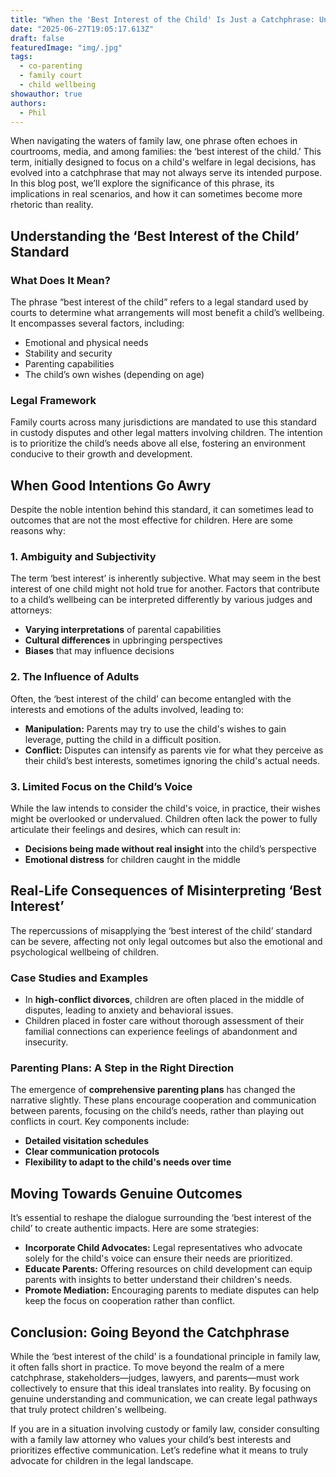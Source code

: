 ```yaml
---
title: "When the 'Best Interest of the Child' Is Just a Catchphrase: Unpacking the Real Impacts on Family Law"
date: "2025-06-27T19:05:17.613Z"
draft: false
featuredImage: "img/.jpg"
tags:
  - co-parenting
  - family court
  - child wellbeing
showauthor: true
authors:
  - Phil
---
```




When navigating the waters of family law, one phrase often echoes in courtrooms, media, and among families: the ‘best interest of the child.’ This term, initially designed to focus on a child's welfare in legal decisions, has evolved into a catchphrase that may not always serve its intended purpose. In this blog post, we’ll explore the significance of this phrase, its implications in real scenarios, and how it can sometimes become more rhetoric than reality.

## Understanding the ‘Best Interest of the Child’ Standard

### What Does It Mean?

The phrase “best interest of the child” refers to a legal standard used by courts to determine what arrangements will most benefit a child’s wellbeing. It encompasses several factors, including:
- Emotional and physical needs
- Stability and security
- Parenting capabilities
- The child’s own wishes (depending on age)

### Legal Framework

Family courts across many jurisdictions are mandated to use this standard in custody disputes and other legal matters involving children. The intention is to prioritize the child’s needs above all else, fostering an environment conducive to their growth and development.

## When Good Intentions Go Awry

Despite the noble intention behind this standard, it can sometimes lead to outcomes that are not the most effective for children. Here are some reasons why:

### 1. Ambiguity and Subjectivity

The term ‘best interest’ is inherently subjective. What may seem in the best interest of one child might not hold true for another. Factors that contribute to a child’s wellbeing can be interpreted differently by various judges and attorneys:
- **Varying interpretations** of parental capabilities
- **Cultural differences** in upbringing perspectives
- **Biases** that may influence decisions

### 2. The Influence of Adults

Often, the ‘best interest of the child’ can become entangled with the interests and emotions of the adults involved, leading to:
- **Manipulation:** Parents may try to use the child's wishes to gain leverage, putting the child in a difficult position.
- **Conflict:** Disputes can intensify as parents vie for what they perceive as their child’s best interests, sometimes ignoring the child's actual needs.

### 3. Limited Focus on the Child’s Voice

While the law intends to consider the child's voice, in practice, their wishes might be overlooked or undervalued. Children often lack the power to fully articulate their feelings and desires, which can result in:
- **Decisions being made without real insight** into the child’s perspective
- **Emotional distress** for children caught in the middle

## Real-Life Consequences of Misinterpreting ‘Best Interest’

The repercussions of misapplying the ‘best interest of the child’ standard can be severe, affecting not only legal outcomes but also the emotional and psychological wellbeing of children.

### Case Studies and Examples
- In **high-conflict divorces**, children are often placed in the middle of disputes, leading to anxiety and behavioral issues.
- Children placed in foster care without thorough assessment of their familial connections can experience feelings of abandonment and insecurity.

### Parenting Plans: A Step in the Right Direction

The emergence of **comprehensive parenting plans** has changed the narrative slightly. These plans encourage cooperation and communication between parents, focusing on the child’s needs, rather than playing out conflicts in court. Key components include:
- **Detailed visitation schedules**
- **Clear communication protocols**
- **Flexibility to adapt to the child's needs over time**

## Moving Towards Genuine Outcomes

It’s essential to reshape the dialogue surrounding the ‘best interest of the child’ to create authentic impacts. Here are some strategies:
- **Incorporate Child Advocates:** Legal representatives who advocate solely for the child's voice can ensure their needs are prioritized.
- **Educate Parents:** Offering resources on child development can equip parents with insights to better understand their children's needs.
- **Promote Mediation:** Encouraging parents to mediate disputes can help keep the focus on cooperation rather than conflict.

## Conclusion: Going Beyond the Catchphrase

While the ‘best interest of the child’ is a foundational principle in family law, it often falls short in practice. To move beyond the realm of a mere catchphrase, stakeholders—judges, lawyers, and parents—must work collectively to ensure that this ideal translates into reality. By focusing on genuine understanding and communication, we can create legal pathways that truly protect children's wellbeing. 

If you are in a situation involving custody or family law, consider consulting with a family law attorney who values your child’s best interests and prioritizes effective communication. Let’s redefine what it means to truly advocate for children in the legal landscape.


